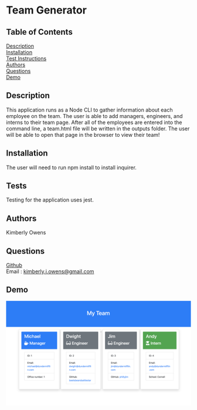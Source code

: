 # Team Generator

## Table of Contents
[Description](#description)<br>
[Installation](#installation)<br>
[Test Instructions](#tests)  <br>
[Authors](#authors)  <br>
[Questions](#questions)  <br>
[Demo](#demo) 
## Description
This application runs as a Node CLI to gather information about each employee on the team. The user is able to add managers, engineers, and interns to their team page. After all of the employees are entered into the command line, a team.html file will be written in the outputs folder. The user will be able to open that page in the browser to view their team! 
## Installation
The user will need to run npm install to install inquirer.
## Tests
Testing for the application uses jest.
## Authors
Kimberly Owens
## Questions
[Github](https://github.com/kimberlyj227)<br>
Email : kimberly.j.owens@gmail.com
## Demo
![Application Demo](Assets/demo.png)

